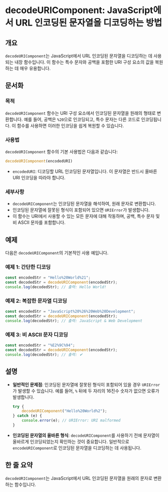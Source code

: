 <!--
Meta Description: # decodeURIComponent: JavaScript에서 URL 인코딩된 문자열을 디코딩하는 방법 ## 개요 `decodeURIComponent`는 JavaScript에서 URL 인코딩된 문자열을 디코딩하는 데 사용되는 내장 함수입니다. 이 함수는 특수 문자와 공...
Meta Keywords: decodeuricomponent, 인코딩된, javascript, 문자열을, const
-->

# decodeURIComponent: JavaScript에서 URL 인코딩된 문자열을 디코딩하는 방법

## 개요
`decodeURIComponent`는 JavaScript에서 URL 인코딩된 문자열을 디코딩하는 데 사용되는 내장 함수입니다. 이 함수는 특수 문자와 공백을 포함한 URI 구성 요소의 값을 복원하는 데 매우 유용합니다.

## 문서화
### 목적
`decodeURIComponent` 함수는 URI 구성 요소에서 인코딩된 문자열을 원래의 형태로 변환합니다. 예를 들어, 공백은 `%20`으로 인코딩되고, 특수 문자는 다른 코드로 인코딩됩니다. 이 함수를 사용하면 이러한 인코딩을 쉽게 복원할 수 있습니다.

### 사용법
`decodeURIComponent` 함수의 기본 사용법은 다음과 같습니다:

```javascript
decodeURIComponent(encodedURI)
```

- `encodedURI`: 디코딩할 URL 인코딩된 문자열입니다. 이 문자열은 반드시 올바른 URI 인코딩을 따라야 합니다.

### 세부사항
- `decodeURIComponent`는 인코딩된 문자열을 해석하여, 원래 문자로 변환합니다.
- 인코딩된 문자열에 잘못된 형식이 포함되어 있으면 `URIError`가 발생합니다.
- 이 함수는 URI에서 사용할 수 있는 모든 문자에 대해 작동하며, 공백, 특수 문자 및 비 ASCII 문자를 포함합니다.

## 예제
다음은 `decodeURIComponent`의 기본적인 사용 예입니다.

### 예제 1: 간단한 디코딩
```javascript
const encodedStr = "Hello%20World%21";
const decodedStr = decodeURIComponent(encodedStr);
console.log(decodedStr); // 출력: Hello World!
```

### 예제 2: 복잡한 문자열 디코딩
```javascript
const encodedStr = "JavaScript%20%26%20Web%20Development";
const decodedStr = decodeURIComponent(encodedStr);
console.log(decodedStr); // 출력: JavaScript & Web Development
```

### 예제 3: 비 ASCII 문자 디코딩
```javascript
const encodedStr = "%E2%9C%94";
const decodedStr = decodeURIComponent(encodedStr);
console.log(decodedStr); // 출력: ✔
```

## 설명
- **일반적인 문제점**: 인코딩된 문자열에 잘못된 형식이 포함되어 있을 경우 `URIError`가 발생할 수 있습니다. 예를 들어, `%` 뒤에 두 자리의 16진수 숫자가 없으면 오류가 발생합니다.
  
  ```javascript
  try {
      decodeURIComponent("Hello%20World%2");
  } catch (e) {
      console.error(e); // URIError: URI malformed
  }
  ```

- **인코딩된 문자열의 올바른 형식**: `decodeURIComponent`를 사용하기 전에 문자열이 올바르게 인코딩되었는지 확인하는 것이 중요합니다. 일반적으로 `encodeURIComponent`로 인코딩된 문자열을 디코딩하는 데 사용됩니다.

## 한 줄 요약
`decodeURIComponent`는 JavaScript에서 URL 인코딩된 문자열을 원래의 문자로 변환하는 함수입니다.